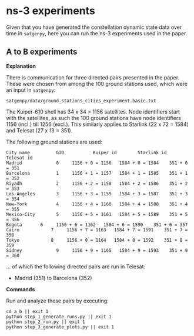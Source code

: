 # ns-3 experiments

Given that you have generated the constellation dynamic state data over time in 
`satgenpy`, here you can run the ns-3 experiments used in the paper.

## A to B experiments

**Explanation**

There is communication for three directed pairs presented in the paper. 
These were chosen from among the 100 ground stations used, which were an 
input in `satgenpy`:

```
satgenpy/data/ground_stations_cities_experiment.basic.txt
```

The Kuiper-610 shell has 34 x 34 = 1156 satellites. Node identifiers start 
with the satellites, as such the 100 ground stations have node identifiers 
1156 (incl.) till 1256 (excl.). This similarly applies to Starlink (22 x 72 = 1584) 
and Telesat (27 x 13 = 351). 

The following ground stations are used:

```
City name          GID           Kuiper id        Starlink id         Telesat id
Madrid             0     1156 + 0 = 1156   1584 + 0 = 1584    351 + 0 = 351
Barcelona          1     1156 + 1 = 1157   1584 + 1 = 1585    351 + 1 = 352
Riyadh             2     1156 + 2 = 1158   1584 + 2 = 1586    351 + 2 = 353
Los-Angeles        3     1156 + 3 = 1159   1584 + 3 = 1587    351 + 3 = 354
New-York           4     1156 + 4 = 1160   1584 + 4 = 1588    351 + 4 = 355
Mexico-City        5     1156 + 5 = 1161   1584 + 5 = 1589    351 + 5 = 356
Bogota       6     1156 + 6 = 1162   1584 + 6 = 1590    351 + 6 = 357
Cairo            7     1156 + 7 = 1163   1584 + 7 = 1591    351 + 7 = 358
Tokyo            8     1156 + 8 = 1164   1584 + 8 = 1592    351 + 8 = 359
Sidney             9     1156 + 9 = 1165   1584 + 9 = 1593    351 + 9 = 360
```

... of which the following directed pairs are run in Telesat:

* Madrid (351) to Barcelona (352)


**Commands**

Run and analyze these pairs by executing:

```
cd a_b || exit 1
python step_1_generate_runs.py || exit 1
python step_2_run.py || exit 1
python step_3_generate_plots.py || exit 1
```